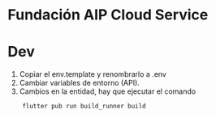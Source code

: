 # Fundación AIP Cloud Service

# Dev

1. Copiar el env.template y renombrarlo a .env
2. Cambiar variables de entorno (API).
3. Cambios en la entidad, hay que ejecutar el comando 
```
    flutter pub run build_runner build
```